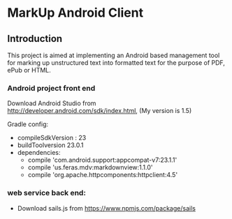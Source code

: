 # MarkUp Android Client

## Introduction

  This project is aimed at implementing an Android based management tool for marking up unstructured text into
  formatted text for the purpose of PDF, ePub or HTML.

### Android project front end

Download Android Studio from http://developer.android.com/sdk/index.html, (My version is 1.5)

Gradle config: 
  * compileSdkVersion : 23
  * buildToolversion 23.0.1
  * dependencies:
    - compile 'com.android.support:appcompat-v7:23.1.1'
    - compile 'us.feras.mdv:markdownview:1.1.0'
    - compile 'org.apache.httpcomponents:httpclient:4.5'

### web service back end:
  * Download sails.js from https://www.npmjs.com/package/sails
